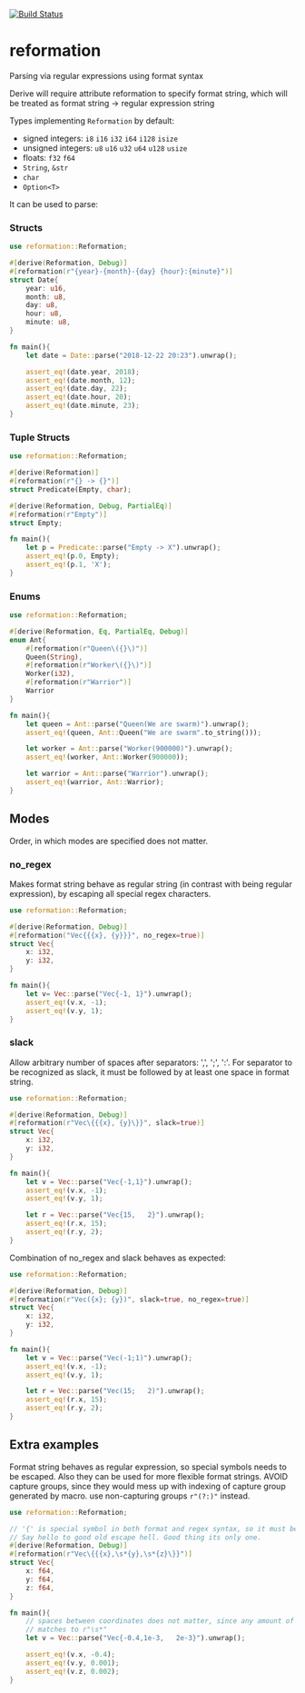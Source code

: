 [![Build Status](https://travis-ci.org/hukumka/reformation.svg?branch=master)](https://travis-ci.org/hukumka/reformation)

# reformation
 Parsing via regular expressions using format syntax

 Derive will require attribute reformation to specify format string,
 which will be treated as format string -> regular expression string

 Types implementing `Reformation` by default:

 + signed integers: `i8` `i16` `i32` `i64` `i128` `isize`
 + unsigned integers: `u8` `u16` `u32` `u64` `u128` `usize`
 + floats: `f32` `f64`
 + `String`, `&str`
 + `char`
 + `Option<T>`
 
 It can be used to parse:

### Structs

```rust
use reformation::Reformation;

#[derive(Reformation, Debug)]
#[reformation(r"{year}-{month}-{day} {hour}:{minute}")]
struct Date{
    year: u16,
    month: u8,
    day: u8,
    hour: u8,
    minute: u8,
}

fn main(){
    let date = Date::parse("2018-12-22 20:23").unwrap();

    assert_eq!(date.year, 2018);
    assert_eq!(date.month, 12);
    assert_eq!(date.day, 22);
    assert_eq!(date.hour, 20);
    assert_eq!(date.minute, 23);
}
```

### Tuple Structs

```rust
use reformation::Reformation;

#[derive(Reformation)]
#[reformation(r"{} -> {}")]
struct Predicate(Empty, char);

#[derive(Reformation, Debug, PartialEq)]
#[reformation(r"Empty")]
struct Empty;

fn main(){
    let p = Predicate::parse("Empty -> X").unwrap();
    assert_eq!(p.0, Empty);
    assert_eq!(p.1, 'X');
}
```

### Enums
```rust
use reformation::Reformation;

#[derive(Reformation, Eq, PartialEq, Debug)]
enum Ant{
    #[reformation(r"Queen\({}\)")]
    Queen(String),
    #[reformation(r"Worker\({}\)")]
    Worker(i32),
    #[reformation(r"Warrior")]
    Warrior
}

fn main(){
    let queen = Ant::parse("Queen(We are swarm)").unwrap();
    assert_eq!(queen, Ant::Queen("We are swarm".to_string()));

    let worker = Ant::parse("Worker(900000)").unwrap();
    assert_eq!(worker, Ant::Worker(900000));

    let warrior = Ant::parse("Warrior").unwrap();
    assert_eq!(warrior, Ant::Warrior);
}
```

## Modes

Order, in which modes are specified does not matter.

### no_regex

Makes format string behave as regular string (in contrast with being regular expression),
by escaping all special regex characters.

```rust
use reformation::Reformation;

#[derive(Reformation, Debug)]
#[reformation("Vec{{{x}, {y}}}", no_regex=true)]
struct Vec{
    x: i32,
    y: i32,
}

fn main(){
    let v= Vec::parse("Vec{-1, 1}").unwrap();
    assert_eq!(v.x, -1);
    assert_eq!(v.y, 1);
}
```

### slack

Allow arbitrary number of spaces after separators: ',', ';', ':'. For separator to be recognized
as slack, it must be followed by at least one space in format string.

```rust
use reformation::Reformation;

#[derive(Reformation, Debug)]
#[reformation(r"Vec\{{{x}, {y}\}}", slack=true)]
struct Vec{
    x: i32,
    y: i32,
}

fn main(){
    let v = Vec::parse("Vec{-1,1}").unwrap();
    assert_eq!(v.x, -1);
    assert_eq!(v.y, 1);

    let r = Vec::parse("Vec{15,   2}").unwrap();
    assert_eq!(r.x, 15);
    assert_eq!(r.y, 2);
}
```

Combination of no_regex and slack behaves as expected:

```rust
use reformation::Reformation;

#[derive(Reformation, Debug)]
#[reformation(r"Vec({x}; {y})", slack=true, no_regex=true)]
struct Vec{
    x: i32,
    y: i32,
}

fn main(){
    let v = Vec::parse("Vec(-1;1)").unwrap();
    assert_eq!(v.x, -1);
    assert_eq!(v.y, 1);

    let r = Vec::parse("Vec(15;   2)").unwrap();
    assert_eq!(r.x, 15);
    assert_eq!(r.y, 2);
}
```

## Extra examples

Format string behaves as regular expression, so special symbols needs to be escaped.
Also they can be used for more flexible format strings.
AVOID capture groups, since they would mess up with indexing of capture group
generated by macro. use non-capturing groups `r"(?:)"` instead.

```rust
use reformation::Reformation;

// '{' is special symbol in both format and regex syntax, so it must be escaped twice.
// Say hello to good old escape hell. Good thing its only one.
#[derive(Reformation, Debug)]
#[reformation(r"Vec\{{{x},\s*{y},\s*{z}\}}")]
struct Vec{
    x: f64,
    y: f64,
    z: f64,
}

fn main(){
    // spaces between coordinates does not matter, since any amount of spaces
    // matches to r"\s*"
    let v = Vec::parse("Vec{-0.4,1e-3,   2e-3}").unwrap();

    assert_eq!(v.x, -0.4);
    assert_eq!(v.y, 0.001);
    assert_eq!(v.z, 0.002);
}
```
